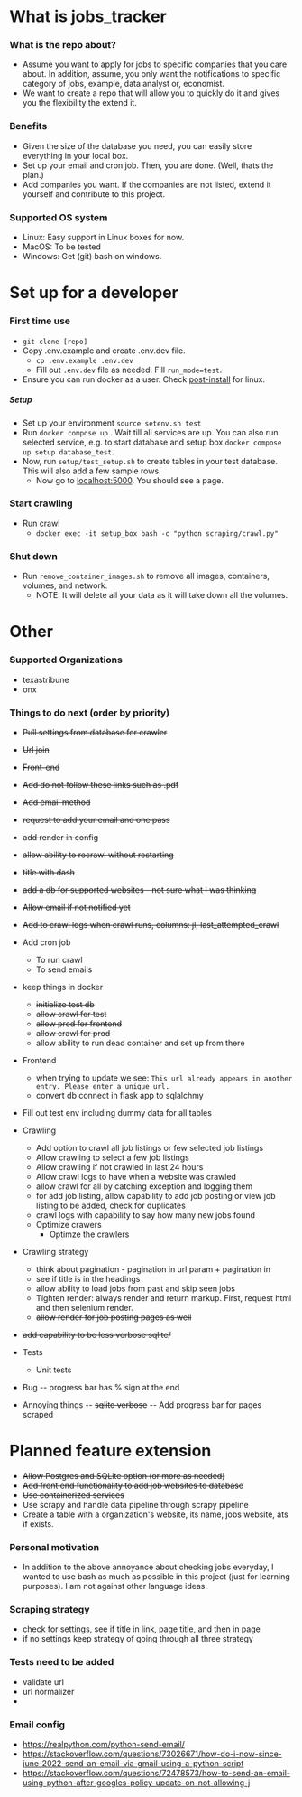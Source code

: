 # What is jobs_tracker

### What is the repo about?

- Assume you want to apply for jobs to specific companies that you care about. In addition, assume, you only want the notifications to specific category of jobs, example, data analyst or, economist.
- We want to create a repo that will allow you to quickly do it and gives you the flexibility the extend it.

### Benefits

- Given the size of the database you need, you can easily store everything in your local box.
- Set up your email and cron job. Then, you are done. (Well, thats the plan.)
- Add companies you want. If the companies are not listed, extend it yourself and contribute to this project.

### Supported OS system

- Linux: Easy support in Linux boxes for now.
- MacOS: To be tested
- Windows: Get (git) bash on windows.


# Set up for a developer

### First time use
  - `git clone [repo]`
  - Copy .env.example and create .env.dev file. 
    - `cp .env.example .env.dev`
    - Fill out `.env.dev` file as needed. Fill `run_mode=test`.
  - Ensure you can run docker as a user. Check [post-install](https://docs.docker.com/engine/install/linux-postinstall/) for linux.

##### Setup

- Set up your environment `source setenv.sh test`
- Run `docker compose up` . Wait till all services are up. You can also run selected service, e.g. to start database and setup box `docker compose up setup database_test`.
- Now, run `setup/test_setup.sh` to create tables in your test database.
  This will also add a few sample rows.
  - Now go to [localhost:5000](http://localhost:5000/). You should see a page.

### Start crawling
- Run crawl
  - `docker exec -it setup_box bash -c "python scraping/crawl.py"`

### Shut down
- Run `remove_container_images.sh` to remove all images, containers, volumes, and network.
  - NOTE: It will delete all your data as it will take down all the volumes.


# Other

### Supported Organizations

- texastribune
- onx

### Things to do next (order by priority)

- ~~Pull settings from database for crawler~~
- ~~Url join~~
- ~~Front-end~~
- ~~Add do not follow these links such as .pdf~~
- ~~Add email method~~
- ~~request to add your email and one pass~~
- ~~add render in config~~
- ~~allow ability to recrawl without restarting~~
- ~~title with dash~~
- ~~add a db for supported websites - not sure what I was thinking~~
- ~~Allow email if not notified yet~~
- ~~Add to crawl logs when crawl runs, columns: jl, last_attempted_crawl~~
- Add cron job
  - To run crawl
  - To send emails
- keep things in docker
  - ~~initialize test db~~
  - ~~allow crawl for test~~
  - ~~allow prod for frontend~~
  - ~~allow crawl for prod~~
  - allow ability to run dead container and set up from there
- Frontend
  - when trying to update we see: `This url already appears in another entry. Please enter a unique url.`
  - convert db connect in flask app to sqlalchmy
- Fill out test env including dummy data for all tables
- Crawling
  - Add option to crawl all job listings or few selected job listings
  - Allow crawling to select a few job listings
  - Allow crawling if not crawled in last 24 hours
  - Allow crawl logs to have when a website was crawled
  - allow crawl for all by catching exception and logging them
  - for add job listing, allow capability to add job posting or view job listing to be added, check for duplicates
  - crawl logs with capability to say how many new jobs found
  - Optimize crawers
    - Optimze the crawlers
- Crawling strategy
  - think about pagination - pagination in url param + pagination in
  - see if title is in the headings
  - allow ability to load jobs from past and skip seen jobs
  - Tighten render: always render and return markup. First, request html and then selenium render.
  - ~~allow render for job posting pages as well~~
- ~~add capability to be less verbose sqlite/~~
- Tests
  - Unit tests

- Bug
-- progress bar has % sign at the end

- Annoying things
-- ~~sqlite verbose~~
-- Add progress bar for pages scraped

# Planned feature extension

- ~~Allow Postgres and SQLite option (or more as needed)~~
- ~~Add front end functionality to add job websites to database~~
- ~~Use containerized services~~
- Use scrapy and handle data pipeline through scrapy pipeline
- Create a table with a organization's website, its name, jobs website, ats if exists.

### Personal motivation

- In addition to the above annoyance about checking jobs everyday, I wanted to use bash as much as possible in this project (just for learning purposes). I am not against other language ideas.

### Scraping strategy

- check for settings, see if title in link, page title, and then in page
- if no settings keep strategy of going through all three strategy

### Tests need to be added

- validate url
- url normalizer
-


### Email config
- https://realpython.com/python-send-email/
- https://stackoverflow.com/questions/73026671/how-do-i-now-since-june-2022-send-an-email-via-gmail-using-a-python-script
- https://stackoverflow.com/questions/72478573/how-to-send-an-email-using-python-after-googles-policy-update-on-not-allowing-j
